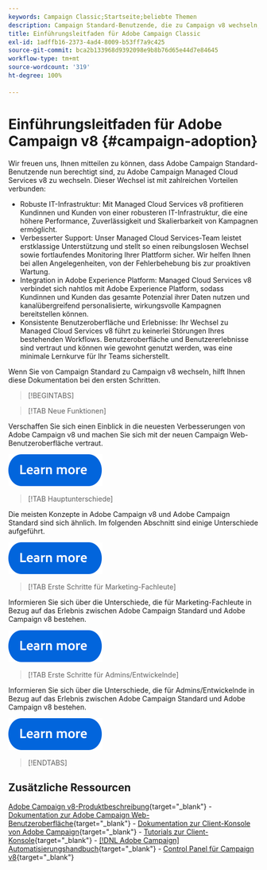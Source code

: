 ```yaml
---
keywords: Campaign Classic;Startseite;beliebte Themen
description: Campaign Standard-Benutzende, die zu Campaign v8 wechseln, werden über die ersten Schritte informiert.
title: Einführungsleitfaden für Adobe Campaign Classic
exl-id: 1adffb16-2373-4ad4-8009-b53ff7a9c425
source-git-commit: bca2b133968d9392098e9b8b76d65e44d7e84645
workflow-type: tm+mt
source-wordcount: '319'
ht-degree: 100%

---
```


# Einführungsleitfaden für Adobe Campaign v8 {#campaign-adoption}


Wir freuen uns, Ihnen mitteilen zu können, dass Adobe Campaign Standard-Benutzende nun berechtigt sind, zu Adobe Campaign Managed Cloud Services v8 zu wechseln. Dieser Wechsel ist mit zahlreichen Vorteilen verbunden:

* Robuste IT-Infrastruktur: Mit Managed Cloud Services v8 profitieren Kundinnen und Kunden von einer robusteren IT-Infrastruktur, die eine höhere Performance, Zuverlässigkeit und Skalierbarkeit von Kampagnen ermöglicht.
* Verbesserter Support: Unser Managed Cloud Services-Team leistet erstklassige Unterstützung und stellt so einen reibungslosen Wechsel sowie fortlaufendes Monitoring Ihrer Plattform sicher. Wir helfen Ihnen bei allen Angelegenheiten, von der Fehlerbehebung bis zur proaktiven Wartung.
* Integration in Adobe Experience Platform: Managed Cloud Services v8 verbindet sich nahtlos mit Adobe Experience Platform, sodass Kundinnen und Kunden das gesamte Potenzial ihrer Daten nutzen und kanalübergreifend personalisierte, wirkungsvolle Kampagnen bereitstellen können.
* Konsistente Benutzeroberfläche und Erlebnisse: Ihr Wechsel zu Managed Cloud Services v8 führt zu keinerlei Störungen Ihres bestehenden Workflows. Benutzeroberfläche und Benutzererlebnisse sind vertraut und können wie gewohnt genutzt werden, was eine minimale Lernkurve für Ihr Teams sicherstellt.

Wenn Sie von Campaign Standard zu Campaign v8 wechseln, hilft Ihnen diese Dokumentation bei den ersten Schritten.

>[!BEGINTABS]

>[!TAB Neue Funktionen]

Verschaffen Sie sich einen Einblick in die neuesten Verbesserungen von Adobe Campaign v8 und machen Sie sich mit der neuen Campaign Web-Benutzeroberfläche vertraut.

[![Bild](../v8/assets/do-not-localize/learn-more-button.svg)](get-started/overview.md)


>[!TAB Hauptunterschiede]

Die meisten Konzepte in Adobe Campaign v8 und Adobe Campaign Standard sind sich ähnlich. Im folgenden Abschnitt sind einige Unterschiede aufgeführt.

[![Bild](../v8/assets/do-not-localize/learn-more-button.svg)](get-started/overview.md#experiences)

>[!TAB Erste Schritte für Marketing-Fachleute]

Informieren Sie sich über die Unterschiede, die für Marketing-Fachleute in Bezug auf das Erlebnis zwischen Adobe Campaign Standard und Adobe Campaign v8 bestehen.

[![Bild](../v8/assets/do-not-localize/learn-more-button.svg)](get-started/marketers.md)

>[!TAB Erste Schritte für Admins/Entwickelnde]

Informieren Sie sich über die Unterschiede, die für Admins/Entwickelnde in Bezug auf das Erlebnis zwischen Adobe Campaign Standard und Adobe Campaign v8 bestehen.

[![Bild](../v8/assets/do-not-localize/learn-more-button.svg)](get-started/admin-developers.md)

>[!ENDTABS]

<!--
## Explore the documentation

<table style="table-layout:auto">
  <tr style="border: 0;">
    <td>
      <img src="../v8/assets/do-not-localize/icon-start.svg" width="35px">
    <br/>
      <strong>Get started</strong><br/><a href="../v8/start/campaign-ui.md">User interface</a> - <a href="../v8/start/ac-components.md">Components & processes</a> - <a href="../v8/start/v7-to-v8.md">From Classic v7 to v8</a> - <a href="../v8/start/campaign-faq.md">FAQ</a>
    </td>
    <td>
      <img src="../v8/assets/do-not-localize/icon-experience.svg" width="35px">
    <br/>
      <strong>Customer's experience</strong><br/><a href="../automation/workflow/about-workflows.md" target="_blank">Automate with workflows</a> - <a href="../automation/campaigns/set-up-campaigns.md" target="_blank">Campaign orchestration</a> - <a href="../v8/interaction/interaction.md">Decision management</a> - <a href="../v8/send/personalize.md">Personalization</a>
    </td>
    <td>
      <img src="../v8/assets/do-not-localize/icon-send.svg" width="35px">
    <br/>
      <strong>Send messages</strong><br/><a href="../v8/start/create-message.md">Get started</a> - <a href="../v8/send/preview-and-proof.md">Preview & proofs</a> - <a href="../v8/send/predictive.md">Send-time optimization</a> - <a href="../v8/reporting/gs-reporting.md">Reporting & analytics</a>
    </td>
  </tr>
  <tr style="border: 0;">
    <td>
      <img src="../v8/assets/do-not-localize/icon_profile-audience.svg" width="35px">
    <br/>
      <strong>Profiles & audiences</strong><br/><a href="../v8/audiences/create-profiles.md">Add profiles</a> - <a href="../v8/audiences/create-audiences.md">Create audiences</a> - <a href="../v8/start/subscriptions.md">Manage subscriptions</a> - <a href="../v8/start/privacy.md">Privacy</a>
    </td>
    <td>
      <img src="../v8/assets/do-not-localize/icon-configure.svg" width="35px">
    <br/>
      <strong>Architecture & configuration</strong><br/><a href="../v8/architecture/architecture.md">Architecture</a> - <a href="../v8/start/implement.md">Campaign v8 implementation</a> - <a href="../v8/connect/integration.md">Connect with other solutions</a> - <a href="../v8/start/gs-permissions.md">Users & permissions</a>
    </td>
    <td>
      <img src="../v8/assets/do-not-localize/icon-dev.svg" width="35px">
    <br/>
      <strong>Developer resources</strong><br/><a href="../v8/dev/datamodel.md">Campaign v8 datamodel</a> - <a href="../v8/dev/schemas.md">Schemas</a> - <a href="../v8/dev/api.md">APIs</a>
    </td>
  </tr>
</table> -->

## Zusätzliche Ressourcen

[Adobe Campaign v8-Produktbeschreibung](https://helpx.adobe.com/de/legal/product-descriptions/adobe-campaign-managed-cloud-services.html){target="_blank"} - [Dokumentation zur Adobe Campaign Web-Benutzeroberfläche](https://experienceleague.adobe.com/docs/campaign-web/v8/campaign-web-home.html?lang=de){target="_blank"} - [Dokumentation zur Client-Konsole von Adobe Campaign](https://experienceleague.adobe.com/de/docs/campaign/campaign-v8/campaign-home){target="_blank"} - [Tutorials zur Client-Konsole](https://experienceleague.adobe.com/docs/campaign-learn/tutorials/overview.html?lang=de){target="_blank"} - [[!DNL Adobe Campaign] Automatisierungshandbuch](https://experienceleague.adobe.com/docs/campaign/automation/home.html?lang=de){target="_blank"} - [Control Panel für Campaign v8](https://experienceleague.adobe.com/docs/control-panel/using/discover-control-panel/key-features.html?lang=de){target="_blank"}
